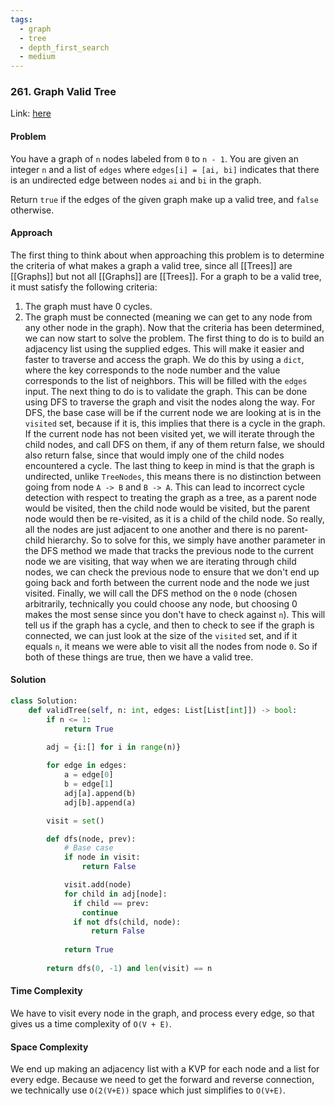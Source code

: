 ```yaml
---
tags:
  - graph
  - tree
  - depth_first_search
  - medium
---
```


### 261. Graph Valid Tree

Link: [here](https://leetcode.com/problems/graph-valid-tree/description/)

#### Problem
You have a graph of `n` nodes labeled from `0` to `n - 1`. You are given an integer `n` and a list of `edges` where `edges[i] = [ai, bi]` indicates that there is an undirected edge between nodes `ai` and `bi` in the graph.

Return `true` if the edges of the given graph make up a valid tree, and `false` otherwise.

#### Approach
The first thing to think about when approaching this problem is to determine the criteria of what makes a graph a valid tree, since all [[Trees]] are [[Graphs]] but not all [[Graphs]] are [[Trees]]. For a graph to be a valid tree, it must satisfy the following criteria:
1. The graph must have 0 cycles.
2. The graph must be connected (meaning we can get to any node from any other node in the graph). 
Now that the criteria has been determined, we can now start to solve the problem. The first thing to do is to build an adjacency list using the supplied edges. This will make it easier and faster to traverse and access the graph. We do this by using a `dict`, where the key corresponds to the node number and the value corresponds to the list of neighbors. This will be filled with the `edges` input.
The next thing to do is to validate the graph. This can be done using DFS to traverse the graph and visit the nodes along the way.
For DFS, the base case will be if the current node we are looking at is in the `visited` set, because if it is, this implies that there is a cycle in the graph. If the current node has not been visited yet, we will iterate through the child nodes, and call DFS on them, if any of them return false, we should also return false, since that would imply one of the child nodes encountered a cycle.
The last thing to keep in mind is that the graph is undirected, unlike `TreeNodes`, this means there is no distinction between going from node `A -> B` and `B -> A`. This can lead to incorrect cycle detection with respect to treating the graph as a tree, as a parent node would be visited, then the child node would be visited, but the parent node would then be re-visited, as it is a child of the child node. So really, all the nodes are just adjacent to one another and there is no parent-child hierarchy. So to solve for this, we simply have another parameter in the DFS method we made that tracks the previous node to the current node we are visiting, that way when we are iterating through child nodes, we can check the previous node to ensure that we don't end up going back and forth between the current node and the node we just visited.
Finally, we will call the DFS method on the `0` node (chosen arbitrarily, technically you could choose any node, but choosing 0 makes the most sense since you don't have to check against `n`). This will tell us if the graph has a cycle, and then to check to see if the graph is connected, we can just look at the size of the `visited` set, and if it equals `n`, it means we were able to visit all the nodes from node `0`. So if both of these things are true, then we have a valid tree.

#### Solution
```python 
class Solution:
    def validTree(self, n: int, edges: List[List[int]]) -> bool:
        if n <= 1:
            return True
        
        adj = {i:[] for i in range(n)}

        for edge in edges:
            a = edge[0]
            b = edge[1]
            adj[a].append(b)
            adj[b].append(a)

        visit = set()

        def dfs(node, prev):
            # Base case
            if node in visit:
                return False

            visit.add(node)
            for child in adj[node]:
              if child == prev:
                continue
              if not dfs(child, node):
                  return False
            
            return True
        
        return dfs(0, -1) and len(visit) == n
```

#### Time Complexity
We have to visit every node in the graph, and process every edge, so that gives us a time complexity of `O(V + E)`.

#### Space Complexity
We end up making an adjacency list with a KVP for each node and a list for every edge. Because we need to get the forward and reverse connection, we technically use `O(2(V+E))` space which just simplifies to `O(V+E)`.